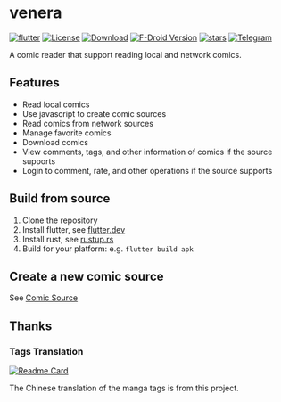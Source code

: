 # venera
[![flutter](https://img.shields.io/badge/flutter-3.27.1-blue)](https://flutter.dev/)
[![License](https://img.shields.io/github/license/venera-app/venera)](https://github.com/venera-app/venera/blob/master/LICENSE)
[![Download](https://img.shields.io/github/v/release/venera-app/venera)](https://github.com/venera-app/venera/releases)
[![F-Droid Version](https://img.shields.io/f-droid/v/com.github.wgh136.venera)](https://f-droid.org/packages/com.github.wgh136.venera/)
[![stars](https://img.shields.io/github/stars/venera-app/venera?style=flat)](https://github.com/venera-app/venera/stargazers)
[![Telegram](https://img.shields.io/badge/Telegram-2CA5E0?style=flat&logo=telegram&logoColor=white)](https://t.me/venera_release)

A comic reader that support reading local and network comics.

## Features
- Read local comics
- Use javascript to create comic sources
- Read comics from network sources
- Manage favorite comics
- Download comics
- View comments, tags, and other information of comics if the source supports
- Login to comment, rate, and other operations if the source supports

## Build from source
1. Clone the repository
2. Install flutter, see [flutter.dev](https://flutter.dev/docs/get-started/install)
3. Install rust, see [rustup.rs](https://rustup.rs/)
4. Build for your platform: e.g. `flutter build apk`

## Create a new comic source
See [Comic Source](doc/comic_source.md)

## Thanks

### Tags Translation
[![Readme Card](https://github-readme-stats.vercel.app/api/pin/?username=EhTagTranslation&repo=Database)](https://github.com/EhTagTranslation/Database)

The Chinese translation of the manga tags is from this project.
